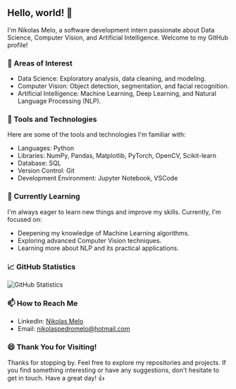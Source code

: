 <!-- Nikolas Melo -->

## Hello, world! 👋

I'm Nikolas Melo, a software development intern passionate about Data Science, Computer Vision, and Artificial Intelligence. Welcome to my GitHub profile!

### 🧠 Areas of Interest

- Data Science: Exploratory analysis, data cleaning, and modeling.
- Computer Vision: Object detection, segmentation, and facial recognition.
- Artificial Intelligence: Machine Learning, Deep Learning, and Natural Language Processing (NLP).

### 🧰 Tools and Technologies

Here are some of the tools and technologies I'm familiar with:

- Languages: Python
- Libraries: NumPy, Pandas, Matplotlib, PyTorch, OpenCV, Scikit-learn
- Database: SQL
- Version Control: Git
- Development Environment: Jupyter Notebook, VSCode

### 🌱 Currently Learning

I'm always eager to learn new things and improve my skills. Currently, I'm focused on:

- Deepening my knowledge of Machine Learning algorithms.
- Exploring advanced Computer Vision techniques.
- Learning more about NLP and its practical applications.

### 📈 GitHub Statistics

![GitHub Statistics](https://github-readme-stats.vercel.app/api?username=thepokenik&show_icons=true&theme=midnight-purple)

### 📫 How to Reach Me

- LinkedIn: [Nikolas Melo](https://www.linkedin.com/in/nikolas-melo-5743b1258/)
- Email: nikolaspedromelo@hotmail.com

### 😄 Thank You for Visiting!

Thanks for stopping by. Feel free to explore my repositories and projects. If you find something interesting or have any suggestions, don't hesitate to get in touch. Have a great day! 👍
